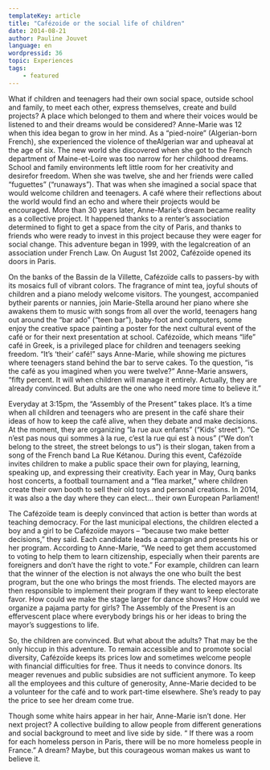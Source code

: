 ```yaml
---
templateKey: article
title: "Cafézoide or the social life of children"
date: 2014-08-21
author: Pauline Jouvet
language: en
wordpressid: 36
topic: Experiences
tags:
    - featured
---
```


What if children and teenagers had their own social space, outside school and family, to meet each other, express themselves, create and build projects? A place which belonged to them and where their voices would be listened to and their dreams would be considered? Anne-Marie was 12 when this idea began to grow in her mind. As a “pied-noire” (Algerian-born French), she experienced the violence of theAlgerian war and upheaval at the age of six. The new world she discovered when she got to the French department of Maine-et-Loire was too narrow for her childhood dreams. School and family environments left little room for her creativity and desirefor freedom. When she was twelve, she and her friends were called “fuguettes” (“runaways”). That was when she imagined a social space that would welcome children and teenagers. A café where their reflections about the world would find an echo and where their projects would be encouraged. More than 30 years later, Anne-Marie’s dream became reality as a collective project. It happened thanks to a renter’s association determined to fight to get a space from the city of Paris, and thanks to friends who were ready to invest in this project because they were eager for social change. This adventure began in 1999, with the legalcreation of an association under French Law. On August 1st 2002, Cafézoïde opened its doors in Paris.

On the banks of the Bassin de la Villette, Cafézoïde calls to passers-by with its mosaics full of vibrant colors. The fragrance of mint tea, joyful shouts of children and a piano melody welcome visitors. The youngest, accompanied bytheir parents or nannies, join Marie-Stella around her piano where she awakens them to music with songs from all over the world, teenagers hang out around the “bar ado” (“teen bar”), baby-foot and computers, some enjoy the creative space painting a poster for the next cultural event of the café or for their next presentation at school. Cafézoïde, which means “life” café in Greek, is a privileged place for children and teenagers seeking freedom. “It’s ‘their’ café!” says Anne-Marie, while showing me pictures where teenagers stand behind the bar to serve cakes. To the question, “is the café as you imagined when you were twelve?” Anne-Marie answers, “fifty percent. It will when children will manage it entirely. Actually, they are already convinced. But adults are the one who need more time to believe it.”

Everyday at 3:15pm, the “Assembly of the Present” takes place. It’s a time when all children and teenagers who are present in the café share their ideas of how to keep the café alive, when they debate and make decisions. At the moment, they are organizing “la rue aux enfants” (“Kids’ street”). “Ce n’est pas nous qui sommes à la rue, c’est la rue qui est à nous” (“We don’t belong to the street, the street belongs to us”) is their slogan, taken from a song of the French band La Rue Kétanou. During this event, Cafézoïde invites children to make a public space their own for playing, learning, speaking up, and expressing their creativity. Each year in May, Ourq banks host concerts, a football tournament and a “flea market,” where children create their own booth to sell their old toys and personal creations. In 2014, it was also a the day where they can elect… their own European Parliament!

The Cafézoïde team is deeply convinced that action is better than words at teaching democracy. For the last municipal elections, the children elected a boy and a girl to be Cafézoïde mayors – “because two make better decisions,” they said. Each candidate leads a campaign and presents his or her program. According to Anne-Marie, “We need to get them accustomed to voting to help them to learn citizenship, especially when their parents are foreigners and don’t have the right to vote.” For example, children can learn that the winner of the election is not always the one who built the best program, but the one who brings the most friends. The elected mayors are then responsible to implement their program if they want to keep electorate favor. How could we make the stage larger for dance shows? How could we organize a pajama party for girls? The Assembly of the Present is an effervescent place where everybody brings his or her ideas to bring the mayor’s suggestions to life.

So, the children are convinced. But what about the adults? That may be the only hiccup in this adventure. To remain accessible and to promote social diversity, Cafézoïde keeps its prices low and sometimes welcome people with financial difficulties for free. Thus it needs to convince donors. Its meager revenues and public subsidies are not sufficient anymore. To keep all the employees and this culture of generosity, Anne-Marie decided to be a volunteer for the café and to work part-time elsewhere. She’s ready to pay the price to see her dream come true.

Though some white hairs appear in her hair, Anne-Marie isn’t done. Her next project? A collective building to allow people from different generations and social background to meet and live side by side. “ If there was a room for each homeless person in Paris, there will be no more homeless people in France.” A dream? Maybe, but this courageous woman makes us want to believe it.

 

 
